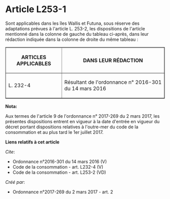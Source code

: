 # Article L253-1

Sont applicables dans les îles Wallis et Futuna, sous réserve des adaptations prévues à l'article L. 253-2, les dispositions
de l'article mentionné dans la colonne de gauche du tableau ci-après, dans leur rédaction indiquée dans la colonne de droite
du même tableau : 

<table border="1">
      <tbody>
        <tr>
          <th>

ARTICLES APPLICABLES 

</th>
          <th>

DANS LEUR RÉDACTION 

</th>
        </tr>
        <tr>
          <td valign="middle" align="justify">

L. 232-4

</td>
          <td valign="middle" align="justify">

Résultant de l'ordonnance n° 2016-301 du 14 mars 2016

</td>
        </tr>
      </tbody>
    </table>

**Nota:**

Aux termes de l'article 9 de l'ordonnance n° 2017-269 du 2 mars 2017,   les présentes dispositions entrent en vigueur à la
date d'entrée en   vigueur du décret portant dispositions relatives à l'outre-mer du code   de la consommation et au plus
tard le 1er juillet 2017.

**Liens relatifs à cet article**

_Cite_:

  - Ordonnance n°2016-301 du 14 mars 2016 (V)
  - Code de la consommation - art. L232-4 (V)
  - Code de la consommation - art. L253-2 (VD)

_Créé par_:

  - Ordonnance n°2017-269 du 2 mars 2017 - art. 2
